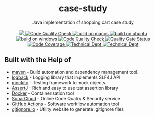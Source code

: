 <h1 align="center">case-study</h1>

<div align="center">
  Java implementation of shopping cart case study
</div>

<br />

<div align="center">
  <!-- last commit-->
  <a href="https://github.com/akadir/case-study/commits" title="Last Commit">
   <img src="https://img.shields.io/github/last-commit/akadir/case-study?style=flat">
  </a>
  
  <!-- Code Quality -->
  <a href="https://github.com/akadir/case-study/actions">
    <img src="https://github.com/akadir/case-study/workflows/check%20code%20quality/badge.svg"
      alt="Code Quality Check" />
  </a>
  
  <!-- macos -->
  <a href="https://github.com/akadir/case-study/actions">
    <img src="https://github.com/akadir/case-study/workflows/build%20on%20macos/badge.svg"
      alt="build on macos" />
  </a>
  
  <!-- ubuntu -->
  <a href="https://github.com/akadir/case-study/actions">
    <img src="https://github.com/akadir/case-study/workflows/build%20on%20ubuntu/badge.svg"
      alt="build on ubuntu" />
  </a>
  
  <!-- windows -->
  <a href="https://github.com/akadir/case-study/actions">
    <img src="https://github.com/akadir/case-study/workflows/build%20on%20windows/badge.svg"
      alt="build on windows" />
  </a>
  
  <!-- Docker push -->
  <a href="https://github.com/akadir/case-study/actions">
   <img src="https://github.com/akadir/case-study/workflows/push%20docker%20image/badge.svg"
     alt="Code Quality Check" />
  </a>
  
  <!-- Quality Gate Status -->
  <a href="https://sonarcloud.io/dashboard?id=akadir_case-study">
    <img src="https://sonarcloud.io/api/project_badges/measure?project=akadir_case-study&metric=alert_status"
      alt="Quality Gate Status" />
  </a>
  
  <!-- Code Coverage -->
  <a href="https://sonarcloud.io/component_measures?id=akadir_case-study&metric=coverage&view=list">
    <img src="https://sonarcloud.io/api/project_badges/measure?project=akadir_case-study&metric=coverage"
      alt="Code Coverage" />
  </a>
  
  <!-- Technical Dept -->
  <a href="https://sonarcloud.io/component_measures?id=akadir_case-study&metric=sqale_index&view=list">
    <img src="https://sonarcloud.io/api/project_badges/measure?project=akadir_case-study&metric=sqale_index"
      alt="Technical Dept" />
  </a>
  
  <!-- Code Smell -->
  <a href="https://sonarcloud.io/project/issues?id=akadir_case-study&resolved=false&types=CODE_SMELL">
    <img src="https://sonarcloud.io/api/project_badges/measure?project=akadir_case-study&metric=code_smells"
      alt="Technical Dept" />
  </a>
</div>

## Built with the Help of

 *  [maven](https://maven.apache.org/) - Build automation and dependency management tool.
 *  [logback](http://logback.qos.ch/) - Logging library that implements SLF4J API
 *  [mockito](https://site.mockito.org/) - Testing framework to mock objects.
 *  [AssertJ](https://joel-costigliola.github.io/assertj/) - Rich and easy to use test assertion library
 *  [Docker](https://www.docker.com/) - Containerisation tool
 *  [SonarCloud](https://sonarcloud.io/) - Online Code Quality & Security service
 *  [GitHub Actions](https://github.com/features/actions) - Software workflow automation tool
 *  [gitignore.io](https://gitignore.io/) - Utility website to generate .gitignore files
